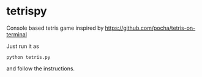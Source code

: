 # tetrispy
Console based tetris game inspired by https://github.com/pocha/tetris-on-terminal

Just run it as 
	
	python tetris.py

and follow the instructions.
